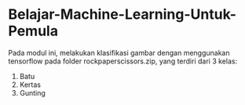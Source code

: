 # Belajar-Machine-Learning-Untuk-Pemula
Pada modul ini, melakukan klasifikasi gambar dengan menggunakan tensorflow pada folder rockpaperscissors.zip, yang terdiri dari 3 kelas:
1. Batu
2. Kertas
3. Gunting
